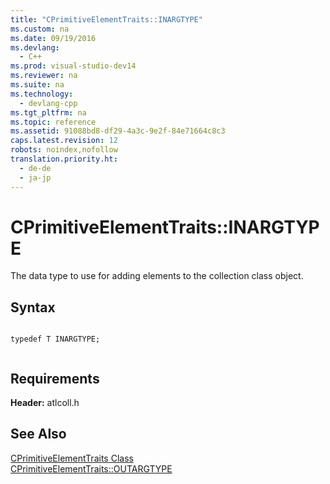 ```yaml
---
title: "CPrimitiveElementTraits::INARGTYPE"
ms.custom: na
ms.date: 09/19/2016
ms.devlang: 
  - C++
ms.prod: visual-studio-dev14
ms.reviewer: na
ms.suite: na
ms.technology: 
  - devlang-cpp
ms.tgt_pltfrm: na
ms.topic: reference
ms.assetid: 91088bd8-df29-4a3c-9e2f-84e71664c8c3
caps.latest.revision: 12
robots: noindex,nofollow
translation.priority.ht: 
  - de-de
  - ja-jp
---
```

# CPrimitiveElementTraits::INARGTYPE
The data type to use for adding elements to the collection class object.  
  
## Syntax  
  
```  
  
typedef T INARGTYPE;  
  
```  
  
## Requirements  
 **Header:** atlcoll.h  
  
## See Also  
 [CPrimitiveElementTraits Class](../vs140/CPrimitiveElementTraits-Class.md)   
 [CPrimitiveElementTraits::OUTARGTYPE](../vs140/CPrimitiveElementTraits--OUTARGTYPE.md)
